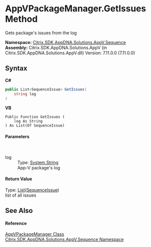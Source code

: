 # AppVPackageManager.GetIssues Method 
 

Gets package's issues from the log

**Namespace:**&nbsp;<a href="87a123ce-ec99-68d7-05dc-6edaf29918a9">Citrix.SDK.AppDNA.Solutions.AppV.Sequence</a><br />**Assembly:**&nbsp;Citrix.SDK.AppDNA.Solutions.AppV (in Citrix.SDK.AppDNA.Solutions.AppV.dll) Version: 7.11.0.0 (7.11.0.0)

## Syntax

**C#**
```csharp
public List<SequenceIssue> GetIssues(
	string log
)
```

**VB**
```vbnet
Public Function GetIssues ( 
	log As String
) As List(Of SequenceIssue)
```


#### Parameters
&nbsp;<dl><dt>log</dt><dd>Type: <a href="http://msdn2.microsoft.com/en-us/library/s1wwdcbf" target="_blank">System.String</a><br />App-V package's log</dd></dl>

#### Return Value
Type: <a href="http://msdn2.microsoft.com/en-us/library/6sh2ey19" target="_blank">List</a>(<a href="aa3f9c45-1f71-0b7f-9faa-74d5d9d28835">SequenceIssue</a>)<br />list of all issues

## See Also


#### Reference
<a href="7b923b59-3883-ce9f-9204-88cda101a187">AppVPackageManager Class</a><br /><a href="87a123ce-ec99-68d7-05dc-6edaf29918a9">Citrix.SDK.AppDNA.Solutions.AppV.Sequence Namespace</a><br />